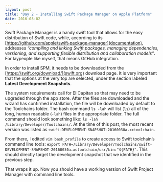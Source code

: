```yaml
---
layout: post
title: "Day 2 - Installing Swift Package Manager on Apple Platform"
date: 2016-03-02
---
```


Swift Package Manager is a handy swift tool that allows for the easy distribution of Swift code, while, according to its [https://github.com/apple/swift-package-manager](documentation), addresses *“compiling and linking Swift packages, managing dependencies, versioning, and supporting flexible distribution and collaboration models”*. For laypeople like myself, that means GitHub integration.

In order to install SPM, it needs to be downloaded from the [https://swift.org/download/](swift.org) download page. It is very important that the options at the very top are selected, under the section labeled **Latest Development Snapshots**.

The system requirements call for El Capitan so that may need to be upgraded through the app store. After the files are downloaded and the wizard has confirmed installation, the file will be downloaded by default to the Toolchains folder. The bash command `ls -lah` will list (`ls`) all of the long, human readable (`-lah`) files in the appropriate folder. The full command should look something like: `ls -lah /Library/Developer/Toolchains/`. At the time of this post, the most recent version was listed as `swift-DEVELOPMENT-SNAPSHOT-20160030a.xctoolchain`.

From there, I edited `vim bash_profile` to create access to Swift toolchain’s command line tools: `export PATH=/Library/Developer/Toolchains/swift-DEVELOPMENT-SNAPSHOT-20160030a.xctoolchain/usr/bin:"${PATH}"`. This should directly target the development snapshot that we identified in the previous step.

That wraps it up. Now you should have a working version of Swift Project Manager with command line tools.